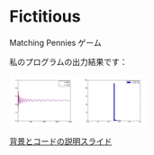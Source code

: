Fictitious
==========

Matching Pennies ゲーム


私のプログラムの出力結果です：

<img src="fictitious1.png" alt="fictitious1" width="120"/>

<img src="fictitious_hist0.png" alt="fictitious_hist" width="120"/>


[背景とコードの説明スライド](https://docs.google.com/viewer?url=https://github.com/TanaPanda/fictitious/blob/master/fictitious.pdf?raw=true)
